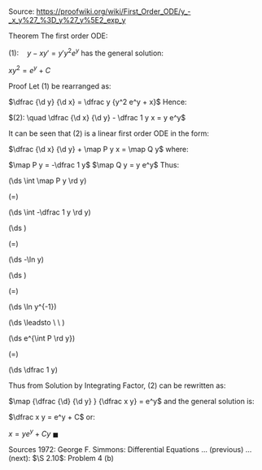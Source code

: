 # 

Source: https://proofwiki.org/wiki/First_Order_ODE/y_-_x_y%27_%3D_y%27_y%5E2_exp_y

Theorem
The first order ODE:

$(1): \quad y - x y' = y' y^2 e^y$
has the general solution:

$x y^2 = e^y + C$


Proof
Let $(1)$ be rearranged as:

$\dfrac {\d y} {\d x} = \dfrac y {y^2 e^y + x}$
Hence:

$(2): \quad \dfrac {\d x} {\d y} - \dfrac 1 y x = y e^y$

It can be seen that $(2)$ is a linear first order ODE in the form:

$\dfrac {\d x} {\d y} + \map P y x = \map Q y$
where:

$\map P y = -\dfrac 1 y$
$\map Q y = y e^y$
Thus:














\(\ds \int \map P y \rd y\)

\(=\)







\(\ds \int -\dfrac 1 y \rd y\)




















\(\ds \)

\(=\)







\(\ds -\ln y\)




















\(\ds \)

\(=\)







\(\ds \ln y^{-1}\)














\(\ds \leadsto \ \ \)





\(\ds e^{\int P \rd y}\)

\(=\)







\(\ds \dfrac 1 y\)









Thus from Solution by Integrating Factor, $(2)$ can be rewritten as:

$\map {\dfrac {\d} {\d y} } {\dfrac x y} = e^y$
and the general solution is:

$\dfrac x y = e^y + C$
or:

$x = y e^y + C y$
$\blacksquare$


Sources
1972: George F. Simmons: Differential Equations ... (previous) ... (next): $\S 2.10$: Problem $4 \ \text{(b)}$




